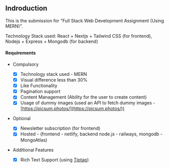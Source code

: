 ## Indroduction

This is the submission for “Full Stack Web Development Assignment (Using MERN)”.

Technology Stack used: React + Nextjs + Tailwind CSS (for frontend), Nodejs + Express + Mongodb (for backend)

#### Requirements

- Compulsory

  - [x] Technology stack used - MERN
  - [x] Visual difference less than 30%
  - [x] Like Functionality
  - [x] Pagination support
  - [x] Content Management (Ability for the user to create content)
  - [x] Usage of dummy images (used an API to fetch dummy images - [https://picsum.photos/](https://picsum.photos/))

- Optional

  - [x] Newsletter subscription (for frontend)
  - [x] Hosted - (frontend - netlify, backend node.js - railways, mongodb - MongoAtlas)

- Additional Features
  - [x] Rich Text Support (using [Tiptap](https://tiptap.dev/))
